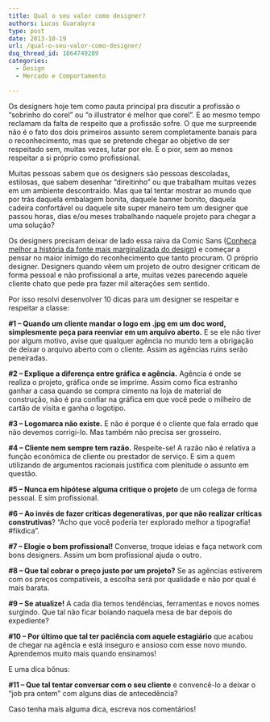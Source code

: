 ```yaml
---
title: Qual o seu valor como designer?
authors: Lucas Guarabyra
type: post
date: 2013-10-19
url: /qual-o-seu-valor-como-designer/
dsq_thread_id: 1864749289
categories:
  - Design
  - Mercado e Comportamento

---
```

Os designers hoje tem como pauta principal pra discutir a profissão o “sobrinho do corel” ou “o illustrator é melhor que corel”. E ao mesmo tempo reclamam da falta de respeito que a profissão sofre. O que me surpreende não é o fato dos dois primeiros assunto serem completamente banais para o reconhecimento, mas que se pretende chegar ao objetivo de ser respeitado sem, muitas vezes, lutar por ele. E o pior, sem ao menos respeitar a si próprio como profissional.

Muitas pessoas sabem que os designers são pessoas descoladas, estilosas, que sabem desenhar “direitinho” ou que trabalham muitas vezes em um ambiente descontraído. Mas que tal tentar mostrar ao mundo que por trás daquela embalagem bonita, daquele banner bonito, daquela cadeira confortável ou daquele site super maneiro tem um designer que passou horas, dias e/ou meses trabalhando naquele projeto para chegar a uma solução?

Os designers precisam deixar de lado essa raiva da Comic Sans (<a title="História da Comic Sans" href="http://chocoladesign.com/comic-sans-por-que" target="_blank">Conheça melhor a história da fonte mais marginalizada do design</a>) e começar a pensar no maior inimigo do reconhecimento que tanto procuram. O próprio designer. Designers quando vêem um projeto de outro designer criticam de forma pessoal e não profissional a arte, muitas vezes parecendo aquele cliente chato que pede pra fazer mil alterações sem sentido.

Por isso resolvi desenvolver 10 dicas para um designer se respeitar e respeitar a classe:

**#1 &#8211; Quando um cliente mandar o logo em .jpg em um doc word, simplesmente peça para reenviar em um arquivo aberto.** E se ele não tiver por algum motivo, avise que qualquer agência no mundo tem a obrigação de deixar o arquivo aberto com o cliente. Assim as agências ruins serão peneiradas.

**#2 &#8211; Explique a diferença entre gráfica e agência.** Agência é onde se realiza o projeto, gráfica onde se imprime. Assim como fica estranho ganhar a casa quando se compra cimento na loja de material de construção, não é pra confiar na gráfica em que você pede o milheiro de cartão de visita e ganha o logotipo.

**#3 &#8211; Logomarca não existe.** E não é porque é o cliente que fala errado que não devemos corrigi-lo. Mas também não precisa ser grosseiro.

**#4 &#8211; Cliente nem sempre tem razão.** Respeite-se! A razão não é relativa a função econômica de cliente ou prestador de serviço. E sim a quem utilizando de argumentos racionais justifica com plenitude o assunto em questão.

**#5 &#8211; Nunca em hipótese alguma critique o projeto** de um colega de forma pessoal. E sim profissional.

**#6 &#8211; Ao invés de fazer críticas degenerativas, por que não realizar críticas construtivas**? “Acho que você poderia ter explorado melhor a tipografia! #fikdica”.

**#7 &#8211; Elogie o bom profissional!** Converse, troque ideias e faça network com bons designers. Assim um bom profissional ajuda o outro.

**#8 &#8211; Que tal cobrar o preço justo por um projeto?** Se as agências estiverem com os preços compatíveis, a escolha será por qualidade e não por qual é mais barata.

**#9 &#8211; Se atualize!** A cada dia temos tendências, ferramentas e novos nomes surgindo. Que tal não ficar boiando naquela mesa de bar depois do expediente?

**#10 &#8211; Por último que tal ter paciência com aquele estagiário** que acabou de chegar na agência e está inseguro e ansioso com esse novo mundo. Aprendemos muito mais quando ensinamos!

E uma dica bônus:

**#11 &#8211; Que tal tentar conversar com o seu cliente** e convencê-lo a deixar o &#8220;job pra ontem&#8221; com alguns dias de antecedência?

Caso tenha mais alguma dica, escreva nos comentários!